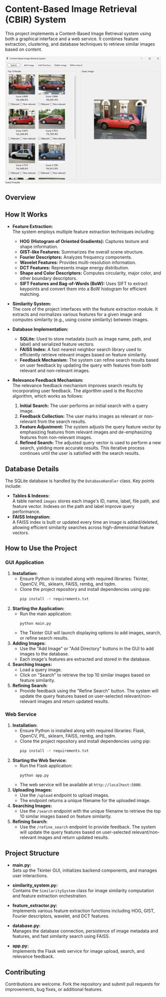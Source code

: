 # Content-Based Image Retrieval (CBIR) System

This project implements a Content-Based Image Retrieval system using both a graphical interface and a web service. It combines feature extraction, clustering, and database techniques to retrieve similar images based on content.

![Screenshot of the CBIR System](Screenshot.png)

## Overview

## How It Works

- **Feature Extraction:**  
    The system employs multiple feature extraction techniques including:
    - **HOG (Histogram of Oriented Gradients):** Captures texture and shape information.
    - **GIST-like Features:** Summarizes the overall scene structure.
    - **Fourier Descriptors:** Analyzes frequency components.
    - **Wavelet Features:** Provides multi-resolution information.
    - **DCT Features:** Represents image energy distribution.
    - **Shape and Color Descriptors:** Computes circularity, major color, and other boundary descriptors.
    - **SIFT Features and Bag-of-Words (BoW):** Uses SIFT to extract keypoints and convert them into a BoW histogram for efficient matching.

- **Similarity System:**  
    The core of the project interfaces with the feature extraction module. It extracts and normalizes various features for a given image and computes similarity (e.g., using cosine similarity) between images.

- **Database Implementation:**  
    - **SQLite:** Used to store metadata (such as image name, path, and label) and serialized feature vectors.
    - **FAISS Index:** A fast nearest neighbor search library used to efficiently retrieve relevant images based on feature similarity.
    - **Feedback Mechanism:** The system can refine search results based on user feedback by updating the query with features from both relevant and non-relevant images.

- **Relevance Feedback Mechanism:**  
    The relevance feedback mechanism improves search results by incorporating user feedback. The algorithm used is the Rocchio algorithm, which works as follows:
    1. **Initial Search:** The user performs an initial search with a query image.
    2. **Feedback Collection:** The user marks images as relevant or non-relevant from the search results.
    3. **Feature Adjustment:** The system adjusts the query feature vector by emphasizing features from relevant images and de-emphasizing features from non-relevant images.
    4. **Refined Search:** The adjusted query vector is used to perform a new search, yielding more accurate results.
    This iterative process continues until the user is satisfied with the search results.

## Database Details

The SQLite database is handled by the `DatabaseHandler` class. Key points include:
- **Tables & Indexes:**  
    A table named `images` stores each image's ID, name, label, file path, and feature vector. Indexes on the path and label improve query performance.
- **FAISS Integration:**  
    A FAISS index is built or updated every time an image is added/deleted, allowing efficient similarity searches across high-dimensional feature vectors.

## How to Use the Project

### GUI Application

1. **Installation:**
     - Ensure Python is installed along with required libraries: Tkinter, OpenCV, PIL, sklearn, FAISS, rembg, and tqdm.
     - Clone the project repository and install dependencies using pip:
         ```bash
         pip install -r requirements.txt
         ```
2. **Starting the Application:**
     - Run the main application:
         ```bash
         python main.py
         ```
     - The Tkinter GUI will launch displaying options to add images, search, or refine search results.
3. **Adding Images:**
     - Use the "Add Image" or "Add Directory" buttons in the GUI to add images to the database.
     - Each image's features are extracted and stored in the database.
4. **Searching Images:**
     - Load a query image.
     - Click on "Search" to retrieve the top 10 similar images based on feature similarity.
5. **Refining Search:**
     - Provide feedback using the "Refine Search" button. The system will update the query features based on user-selected relevant/non-relevant images and return updated results.

### Web Service

1. **Installation:**
     - Ensure Python is installed along with required libraries: Flask, OpenCV, PIL, sklearn, FAISS, rembg, and tqdm.
     - Clone the project repository and install dependencies using pip:
         ```bash
         pip install -r requirements.txt
         ```
2. **Starting the Web Service:**
     - Run the Flask application:
         ```bash
         python app.py
         ```
     - The web service will be available at `http://localhost:5000`.
3. **Uploading Images:**
     - Use the `/upload` endpoint to upload images.
     - The endpoint returns a unique filename for the uploaded image.
4. **Searching Images:**
     - Use the `/search` endpoint with the unique filename to retrieve the top 10 similar images based on feature similarity.
5. **Refining Search:**
     - Use the `/refine_search` endpoint to provide feedback. The system will update the query features based on user-selected relevant/non-relevant images and return updated results.

## Project Structure

- **main.py:**  
    Sets up the Tkinter GUI, initializes backend components, and manages user interactions.
    
- **similarity_system.py:**  
    Contains the `SimilaritySystem` class for image similarity computation and feature extraction orchestration.
    
- **feature_extractor.py:**  
    Implements various feature extraction functions including HOG, GIST, Fourier descriptors, wavelet, and DCT features.
    
- **database.py:**  
    Manages the database connection, persistence of image metadata and features, and fast similarity search using FAISS.
    
- **app.py:**  
    Implements the Flask web service for image upload, search, and relevance feedback.

## Contributing

Contributions are welcome. Fork the repository and submit pull requests for improvements, bug fixes, or additional features.
